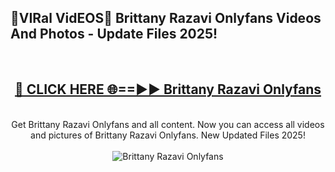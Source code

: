 <h2>🔴VIRal VidEOS🔴 Brittany Razavi Onlyfans Videos And Photos - Update Files 2025!</h2>
<br>
<div align="center">
<h2><a href="https://virallinks.top/odZfE0" rel="nofollow">🔴 CLICK HERE 🌐==►► Brittany Razavi Onlyfans</a></h2>
<br>
Get Brittany Razavi Onlyfans and all content. Now you can access all videos and pictures of Brittany Razavi Onlyfans. New Updated Files 2025!
<br>
<br>
<a href="https://virallinks.top/odZfE0" rel="nofollow" data-target="animated-image.originalLink"><img src="https://i.imgur.com/dJHk4Zq.gif)" alt="Brittany Razavi Onlyfans" style="max-width: 100%; display: inline-block;" data-target="animated-image.originalImage"></a>
</div>
<br>
